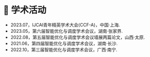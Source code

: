 <h1>🏨 学术活动</h1>
<ul>
    <li>
        2023.07，IJCAI青年精英学术大会(CCF-A)，中国·上海.
    </li>
    <li>
        2023.05，第六届智能优化与调度学术会议，湖南·张家界.
    </li>
    <li>
        2022.08，第五届智能优化与调度学术会议墙展两篇论文，山西·太原.
    </li>
    <li>
        2021.06，第四届智能优化与调度学术会议，湖南·长沙.  
    </li>
    <li>
        2022.10，第三届智能优化与调度学术会议，广西·南宁.
    </li>
</ul>



